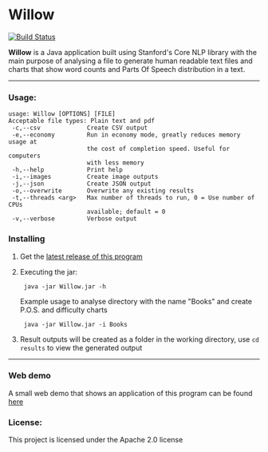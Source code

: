 Willow
==========
[![Build Status](https://travis-ci.org/khazelrigg/Willow.svg?branch=master)](https://travis-ci.org/khazelrigg/Willow)

**Willow** is a Java application built using Stanford's Core NLP library with the main purpose 
of analysing a file to generate human readable text files and charts that show  word counts and Parts Of Speech
 distribution in a text.

---

### Usage:

    usage: Willow [OPTIONS] [FILE]
    Acceptable file types: Plain text and pdf
     -c,--csv             Create CSV output
     -e,--economy         Run in economy mode, greatly reduces memory usage at
                          the cost of completion speed. Useful for computers
                          with less memory
     -h,--help            Print help
     -i,--images          Create image outputs
     -j,--json            Create JSON output
     -o,--overwrite       Overwrite any existing results
     -t,--threads <arg>   Max number of threads to run, 0 = Use number of CPUs
                          available; default = 0
     -v,--verbose         Verbose output

### Installing
1. Get the [latest release of this program](https://github.com/khazelrigg/Willow/releases)

2. Executing the jar:
     
        java -jar Willow.jar -h
        
    Example usage to analyse directory with the name "Books" and create P.O.S. and difficulty charts
        
        java -jar Willow.jar -i Books
        
4. Result outputs will be created as a folder in the working directory, use `cd results` to view the generated output

---
### Web demo
A small web demo that shows an application of this program can be found [here](http://bl.ocks.org/khazelrigg/raw/287b2e8a648bf85313de686bfe7ed540/)

### License:
This project is licensed under the Apache 2.0 license
